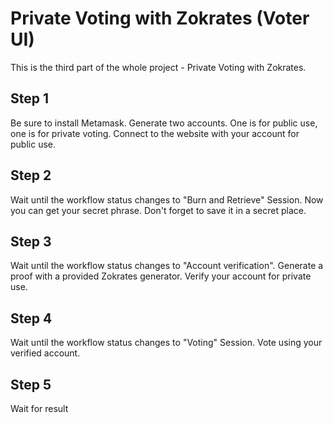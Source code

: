 # Private Voting with Zokrates (Voter UI)

This is the third part of the whole project - Private Voting with Zokrates.

## Step 1

Be sure to install Metamask. Generate two accounts. One is for public use, one is for private voting. Connect
to the website with your account for public use.

## Step 2

Wait until the workflow status changes to "Burn and Retrieve" Session. 
Now you can get your secret phrase. Don't forget to save it in a secret place.

## Step 3

Wait until the workflow status changes to "Account verification". 
Generate a proof with a provided Zokrates generator. Verify your account for private use.

## Step 4

Wait until the workflow status changes to "Voting" Session. Vote using your verified account.

## Step 5

Wait for result